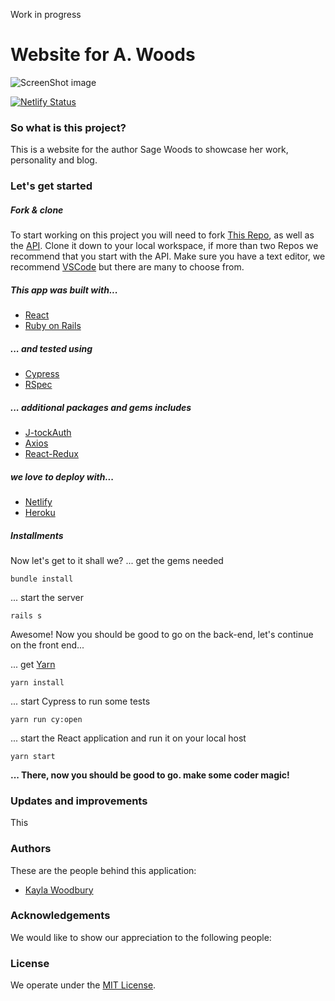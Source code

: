 Work in progress

# Website for A. Woods 

![ScreenShot image]()

[![Netlify Status](https://api.netlify.com/api/v1/badges/d3f5aef9-2fde-4d50-a7d4-1af7a26350a2/deploy-status)](https://app.netlify.com/sites/sagewoods-books/deploys)

### So what is this project?
This is a website for the author Sage Woods to showcase her work, personality and blog. 


### Let's get started

##### Fork & clone
To start working on this project you will need to fork [This Repo](https://github.com/), as well as the [API](https://github.com/). Clone it down to your local workspace, if more than two Repos we recommend that you start with the API. Make sure you have a text editor, we recommend [VSCode](https://code.visualstudio.com/) but there are many to choose from.

##### This app was built with...

* [React](https://reactjs.org/)
* [Ruby on Rails](https://rubyonrails.org/)

##### ... and tested using

* [Cypress](https://www.cypress.io/)
* [RSpec](https://rspec.info/)

##### ... additional packages and gems includes
* [J-tockAuth](https://www.npmjs.com/package/j-tockauth)
* [Axios](https://www.npmjs.com/package/axios)
* [React-Redux](https://react-redux.js.org/)


##### we love to deploy with...

* [Netlify](https://www.netlify.com/)
* [Heroku](https://www.heroku.com/)

##### Installments
Now let's get to it shall we?
... get the gems needed

```
bundle install
```
... start the server
```
rails s
```
Awesome! Now you should be good to go on the back-end, let's continue on the front end...

... get [Yarn](https://yarnpkg.com/)
```
yarn install
```
... start Cypress to run some tests
```
yarn run cy:open
```
... start the React application and run it on your local host
```
yarn start
```
**... There, now you should be good to go. make some coder magic!**

### Updates and improvements
This


### Authors
These are the people behind this application:
* [Kayla Woodbury](https://github.com/kaylawoodbury)

### Acknowledgements
We would like to show our appreciation to the following people:

### License
We operate under the [MIT License](https://en.wikipedia.org/wiki/MIT_License).